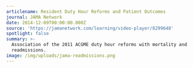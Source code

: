 ```yaml
---
articlename: Resident Duty Hour Reforms and Patient Outcomes
journal: JAMA Network
date: 2014-12-09T00:00:00.000Z
source: 'https://jamanetwork.com/learning/video-player/8299648'
spotlight: false
summary: >-
  Association of the 2011 ACGME duty hour reforms with mortality and
  readmissions.
image: /img/uploads/jama-readmissions.png
---
```


